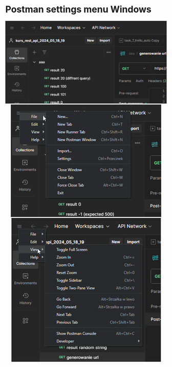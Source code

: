 # Postman settings menu Windows

<center>

<img src="assets/postman_win1.png">

</center>

<center>

<img src="assets/postman_win2.png">

</center>

<center>

<img src="assets/postman_win3.png">

</center>